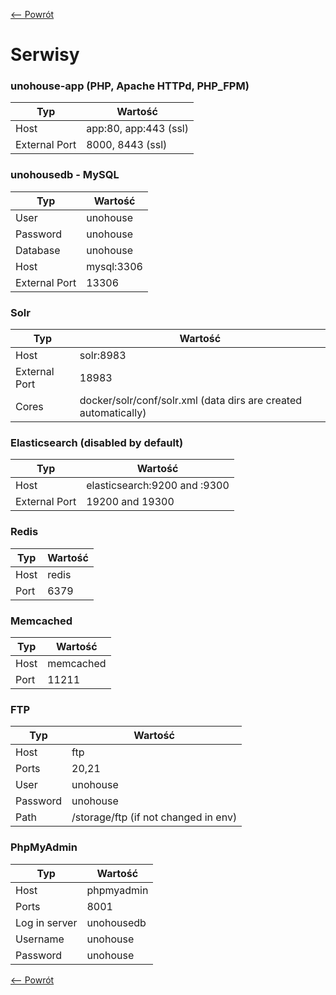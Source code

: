 [<-- Powrót](README.md)

# Serwisy

### unohouse-app (PHP, Apache HTTPd, PHP_FPM)

Typ           | Wartość
------------- | -------------
Host          | app:80, app:443 (ssl)
External Port | 8000, 8443 (ssl)

### unohousedb - MySQL

Typ           | Wartość
------------- | -------------
User          | unohouse
Password      | unohouse
Database      | unohouse
Host          | mysql:3306
External Port | 13306

### Solr

Typ           | Wartość
------------- | -------------
Host          | solr:8983
External Port | 18983
Cores         | docker/solr/conf/solr.xml (data dirs are created automatically)

### Elasticsearch (disabled by default)

Typ           | Wartość
------------- | -------------
Host          | elasticsearch:9200 and :9300
External Port | 19200 and 19300

### Redis

Typ           | Wartość
------------- | -------------
Host          | redis
Port          | 6379

### Memcached

Typ           | Wartość
------------- | -------------
Host          | memcached
Port          | 11211

### FTP

Typ           | Wartość
------------- | -------------
Host          | ftp
Ports         | 20,21
User          | unohouse
Password      | unohouse
Path          | /storage/ftp (if not changed in env)

### PhpMyAdmin

Typ           | Wartość
------------- | -------------
Host          | phpmyadmin
Ports         | 8001
Log in server | unohousedb
Username      | unohouse
Password      | unohouse

[<-- Powrót](README.md)